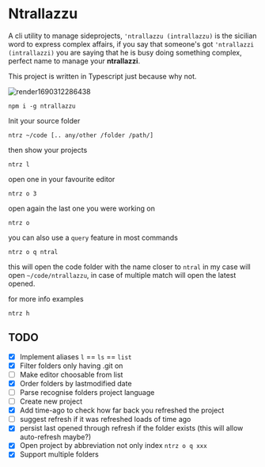 # Ntrallazzu

A cli utility to manage sideprojects, `'ntrallazzu (intrallazzu)` is the sicilian word to express complex affairs, if you say that someone's got `'ntrallazzi (intrallazzi)` you are saying that he is busy doing something complex, perfect name to manage your **ntrallazzi**.

This project is written in Typescript just because why not.

![render1690312286438](https://github.com/vikkio88/ntrallazzu/assets/248805/8e1a7c71-1054-479a-a6d7-da87f0029f09)

```
npm i -g ntrallazzu
```

Init your source folder
```
ntrz ~/code [.. any/other /folder /path/]
```

then show your projects
```
ntrz l
```

open one in your favourite editor
```
ntrz o 3
```

open again the last one you were working on
```
ntrz o
```

you can also use a `query` feature in most commands
```
ntrz o q ntral
```
this will open the code folder with the name closer to `ntral` in my case will open `~/code/ntrallazzu`, in case of multiple match will open the latest opened.


for more info examples
```
ntrz h
```

## TODO
- [x] Implement aliases `l` == `ls` == `list`
- [x] Filter folders only having .git on
- [ ] Make editor choosable from list
- [x] Order folders by lastmodified date
- [ ] Parse recognise folders project language
- [ ] Create new project
- [x] Add time-ago to check how far back you refreshed the project
- [ ] suggest refresh if it was refreshed loads of time ago
- [x] persist last opened through refresh if the folder exists (this will allow auto-refresh maybe?)
- [x] Open project by abbreviation not only index `ntrz o q xxx`
- [x] Support multiple folders
